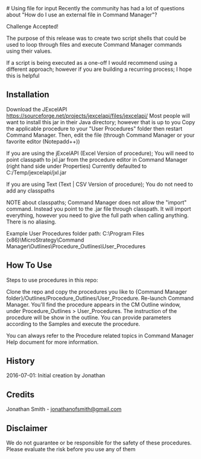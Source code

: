 <snippet>
# Using file for input
Recently the community has had a lot of questions about "How do I use an external file in Command Manager"?

Challenge Accepted!

The purpose of this release was to create two script shells that could be used to loop through files and execute Command Manager commands using their values.

If a script is being executed as a one-off I would recommend using a different approach; however if you are building a recurring process; I hope this is helpful


## Installation
Download the JExcelAPI
    https://sourceforge.net/projects/jexcelapi/files/jexcelapi/
    Most people will want to install this jar in their Java directory; however that is up to you
Copy the applicable procedure to your "User Procedures" folder then restart Command Manager.
Then, edit the file (through Command Manager or your favorite editor (Notepadd++))

If you are using the jExcelAPI (Excel Version of procedure);
    You will need to point classpath to jxl.jar from the procedure editor in Command Manager (right hand side under Properties)
    Currently defaulted to C:/Temp/jexcelapi/jxl.jar

If you are using Text (Text | CSV Version of procedure);
    You do not need to add any classpaths
    
NOTE about classpaths;
    Command Manager does not allow the "import" command. Instead you point to the .jar file through classpath. It will import everything, however you need to give the full path when calling anything. There is no aliasing.

Example User Procedures folder path: C:\Program Files (x86)\MicroStrategy\Command Manager\Outlines\Procedure_Outlines\User_Procedures

## How To Use

Steps to use procedures in this repo:

Clone the repo and copy the procedures you like to {Command Manager folder}/Outlines/Procedure_Outlines/User_Procedure.
Re-launch Command Manager.
You'll find the procedure appears in the CM Outline window, under Procedure_Outlines > User_Procedures. The instruction of the procedure will be show in the outline. You can provide parameters according to the Samples and execute the procedure.

You can always refer to the Procedure related topics in Command Manager Help document for more information.

## History
2016-07-01: Initial creation by Jonathan

## Credits
Jonathan Smith - jonathanofsmith@gmail.com

## Disclaimer
We do not guarantee or be responsible for the safety of these procedures. Please evaluate the risk before you use any of them

</snippet>